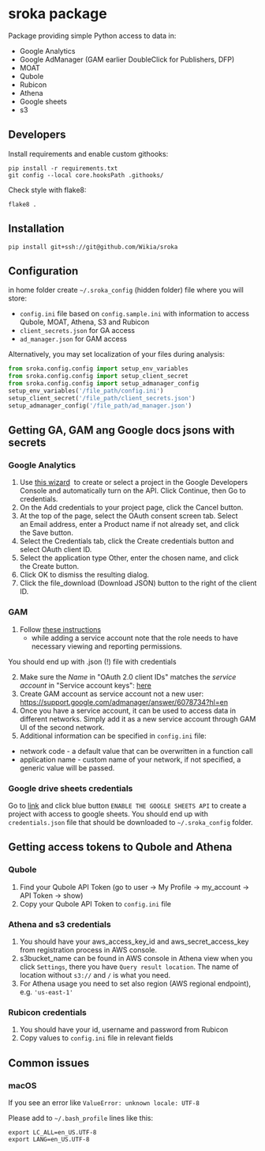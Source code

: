 # sroka package

Package providing simple Python access to data in:
* Google Analytics
* Google AdManager (GAM earlier DoubleClick for Publishers, DFP)
* MOAT
* Qubole
* Rubicon
* Athena
* Google sheets
* s3

## Developers

Install requirements and enable custom githooks:
```
pip install -r requirements.txt
git config --local core.hooksPath .githooks/
```  
Check style with flake8:
```
flake8 .
```


## Installation

```pip install git+ssh://git@github.com/Wikia/sroka```


## Configuration

in home folder create `~/.sroka_config` (hidden folder) file where you will store:
* ```config.ini``` file based on ```config.sample.ini``` with information to access Qubole, MOAT, Athena, S3 and Rubicon
* ```client_secrets.json``` for GA access
* ```ad_manager.json``` for GAM access

Alternatively, you may set localization of your files during analysis:

```python
from sroka.config.config import setup_env_variables
from sroka.config.config import setup_client_secret
from sroka.config.config import setup_admanager_config
setup_env_variables('/file_path/config.ini')
setup_client_secret('/file_path/client_secrets.json')
setup_admanager_config('/file_path/ad_manager.json')
```

## Getting GA, GAM ang Google docs jsons with secrets

### Google Analytics

1.	Use [this wizard](https://console.developers.google.com/flows/enableapi?apiid=analytics.googleapis.com) 
to create or select a project in the Google Developers Console and automatically turn on the API. Click Continue, then Go to credentials.
2.	On the Add credentials to your project page, click the Cancel button.
3.	At the top of the page, select the OAuth consent screen tab. Select an Email address, enter a Product name if not already set, and click the Save button.
4.	Select the Credentials tab, click the Create credentials button and select OAuth client ID.
5.	Select the application type Other, enter the chosen name, and click the Create button.
6.	Click OK to dismiss the resulting dialog.
7.	Click the file_download (Download JSON) button to the right of the client ID.


### GAM

1. Follow [these instructions](https://developers.google.com/ad-manager/api/authentication#service) 
    - while adding a service account note that the role needs to have necessary viewing and reporting permissions.

You should end up with .json (!) file with credentials

2. Make sure the *Name* in "OAuth 2.0 client IDs" matches the *service account* in "Service account keys": [here](https://console.developers.google.com/apis/credentials)
4. Create GAM account as service account not a new user: https://support.google.com/admanager/answer/6078734?hl=en
3. Once you have a service account, it can be used to access data in different networks. Simply add it as a new service account through GAM UI of the second network.
4. Additional information can be specified in ```config.ini``` file:
* network code - a default value that can be overwritten in a function call
* application name - custom name of your network, if not specified, a generic value will be passed.


### Google drive sheets credentials

Go to [link](https://developers.google.com/sheets/api/quickstart/python) and click blue button
`ENABLE THE GOOGLE SHEETS API` to create a project with access to google sheets. You should
end up with `credentials.json` file that should be downloaded to `~/.sroka_config` folder.



## Getting access tokens to Qubole and Athena

### Qubole

1. Find your Qubole API Token (go to user -> My Profile -> my_account -> API Token -> show)
2. Copy your Qubole API Token to ```config.ini``` file


### Athena and s3 credentials

1. You should have your aws_access_key_id and aws_secret_access_key from registration process in AWS console.
2. s3bucket_name can be found in AWS console in Athena view when you click `Settings`, there you have `Query result location`.
The name of location without `s3://` and `/` is what you need.
3. For Athena usage you need to set also region (AWS regional endpoint), e.g. `'us-east-1'`


### Rubicon credentials
1. You should have your id, username and password from Rubicon
2. Copy values to ```config.ini``` file in relevant fields

## Common issues

### macOS

If you see an error like `ValueError: unknown locale: UTF-8`

Please add to `~/.bash_profile` lines like this:

```
export LC_ALL=en_US.UTF-8
export LANG=en_US.UTF-8
```
